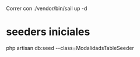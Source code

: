 Correr con
./vendor/bin/sail up -d


# seeders iniciales
php artisan db:seed --class=ModalidadsTableSeeder